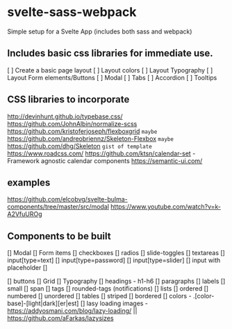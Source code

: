 # svelte-sass-webpack
Simple setup for a Svelte App (includes both sass and webpack)

## Includes basic css libraries for immediate use.

[ ] Create a basic page layout
[ ] Layout colors
[ ] Layout Typography
[ ] Layout Form elements/Buttons
[ ] Modal
[ ] Tabs
[ ] Accordion
[ ] Tooltips

## CSS libraries to incorporate

http://devinhunt.github.io/typebase.css/
https://github.com/JohnAlbin/normalize-scss
https://github.com/kristoferjoseph/flexboxgrid
`maybe` https://github.com/andreobriennz/Skeleton-Flexbox
`maybe` https://github.com/dhg/Skeleton
`gist of template` https://www.roadcss.com/
https://github.com/ktsn/calendar-set - Framework agnostic calendar components
https://semantic-ui.com/

## examples

https://github.com/elcobvg/svelte-bulma-components/tree/master/src/modal
https://www.youtube.com/watch?v=k-A2VfuUROg

## Components to be built

[] Modal
[] Form items
    [] checkboxes
    [] radios
    [] slide-toggles
    [] textareas
    [] input[type=text]
    [] input[type=password]
    [] input[type=slider]
    [] input with placeholder
    [] <form>
[] buttons
[] Grid
[] Typography
	[] headings - h1-h6
	[] paragraphs
	[] labels
	[] small
	[] span
	[] tags
	[] rounded-tags (notifications)
[] lists
	[] ordered
	[] numbered
	[] unordered
[] tables
	[] striped
	[] bordered
[] colors - .[color-base]-[light|dark][er|est]
[] lasy loading images - https://addyosmani.com/blog/lazy-loading/ || https://github.com/aFarkas/lazysizes







